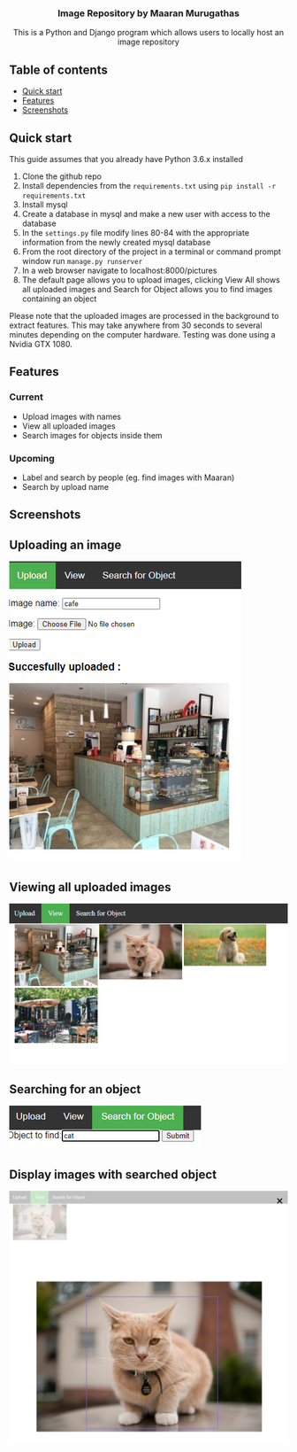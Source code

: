 <p align="center">
  <h3 align="center">Image Repository by Maaran Murugathas</h3>
  <p align="center">
    This is a Python and Django program which allows users to locally host an image repository
    <br>
  </p>
</p>


## Table of contents

- [Quick start](#quick-start)
- [Features](#features)
- [Screenshots](#screenshots)

## Quick start
This guide assumes that you already have Python 3.6.x installed
1. Clone the github repo
2. Install dependencies from the ```requirements.txt``` using ```pip install -r requirements.txt```
3. Install mysql
4. Create a database in mysql and make a new user with access to the database
5. In the ```settings.py``` file modify lines 80-84 with the appropriate information from the newly created mysql database
6. From the root directory of the project in a terminal or command prompt window run ```manage.py runserver```
7. In a web browser navigate to localhost:8000/pictures
8. The default page allows you to upload images, clicking View All shows all uploaded images and Search for Object allows you to find images containing an object

Please note that the uploaded images are processed in the background to extract features. This may take anywhere from 30 seconds to several minutes depending on the computer hardware. Testing was done using a Nvidia GTX 1080.

## Features
### Current
* Upload images with names
* View all uploaded images
* Search images for objects inside them
### Upcoming
* Label and search by people (eg. find images with Maaran)
* Search by upload name

## Screenshots
## Uploading an image
![alt text](https://github.com/maaranm/ImageRepository/blob/develop/images/Cafe%20Upload.png?raw=true)

## Viewing all uploaded images
![alt text](https://github.com/maaranm/ImageRepository/blob/develop/images/View%20all.png?raw=true)

## Searching for an object
![alt text](https://github.com/maaranm/ImageRepository/blob/develop/images/search.png?raw=true)

## Display images with searched object
![alt text](https://github.com/maaranm/ImageRepository/blob/develop/images/annotated.png?raw=true)
